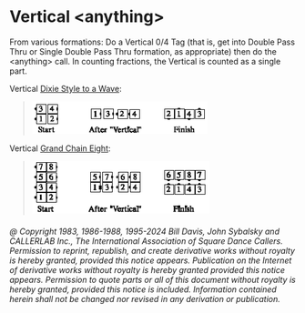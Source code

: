 
# Vertical \<anything>

From various formations: Do a Vertical 0/4 Tag (that is, get into Double Pass
Thru or Single Double Pass Thru formation, as appropriate) then do the
\<anything> call. In counting fractions, the Vertical is counted as a single
part. 

Vertical [Dixie Style to a Wave](../ms/dixie_style.md): 

> 
> ![alt](vertical_anything_1.png)
> 

Vertical [Grand Chain Eight](grand_chain_eight.md):

> 
> ![alt](vertical_anything_2.png)
> 

###### @ Copyright 1983, 1986-1988, 1995-2024 Bill Davis, John Sybalsky and CALLERLAB Inc., The International Association of Square Dance Callers. Permission to reprint, republish, and create derivative works without royalty is hereby granted, provided this notice appears. Publication on the Internet of derivative works without royalty is hereby granted provided this notice appears. Permission to quote parts or all of this document without royalty is hereby granted, provided this notice is included. Information contained herein shall not be changed nor revised in any derivation or publication.
